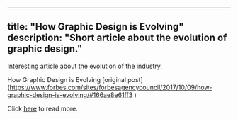 
---
title: "How Graphic Design is Evolving"
description: "Short article about the evolution of graphic design."
---

Interesting article about the evolution of the industry. 


How Graphic Design is Evolving
[original post] (https://www.forbes.com/sites/forbesagencycouncil/2017/10/09/how-graphic-design-is-evolving/#166ae8e61ff3 )

Click <a href="https://www.forbes.com/sites/forbesagencycouncil/2017/10/09/how-graphic-design-is-evolving/#166ae8e61ff3">here</a> to read more.
